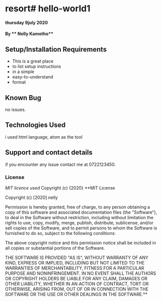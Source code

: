 # resort# hello-world1
#### thursday 9july 2020
#### By ** Nelly Kamotho**
## Setup/Installation Requirements
* This is a great place
* to list setup instructions
* in a simple
* easy-to-understand
* format
## Known Bug
no issues. 
## Technologies Used
i used html language, atom as the tool
## Support and contact details
if you encounter any issue contact me at 0722123450.
### License
*MIT licence used*
Copyright (c) {2020} **MIT License

Copyright (c) [2020] nelly

Permission is hereby granted, free of charge, to any person obtaining a copy
of this software and associated documentation files (the "Software"), to deal
in the Software without restriction, including without limitation the rights
to use, copy, modify, merge, publish, distribute, sublicense, and/or sell
copies of the Software, and to permit persons to whom the Software is
furnished to do so, subject to the following conditions:

The above copyright notice and this permission notice shall be included in all
copies or substantial portions of the Software.

THE SOFTWARE IS PROVIDED "AS IS", WITHOUT WARRANTY OF ANY KIND, EXPRESS OR
IMPLIED, INCLUDING BUT NOT LIMITED TO THE WARRANTIES OF MERCHANTABILITY,
FITNESS FOR A PARTICULAR PURPOSE AND NONINFRINGEMENT. IN NO EVENT SHALL THE
AUTHORS OR COPYRIGHT HOLDERS BE LIABLE FOR ANY CLAIM, DAMAGES OR OTHER
LIABILITY, WHETHER IN AN ACTION OF CONTRACT, TORT OR OTHERWISE, ARISING FROM,
OUT OF OR IN CONNECTION WITH THE SOFTWARE OR THE USE OR OTHER DEALINGS IN THE
SOFTWARE.**
  

